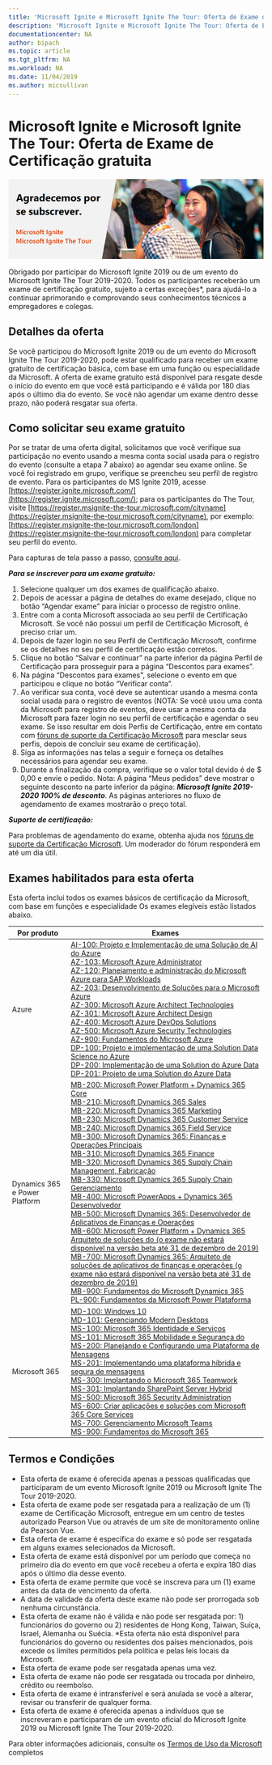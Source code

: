 ```yaml
---
title: 'Microsoft Ignite e Microsoft Ignite The Tour: Oferta de Exame de Certificação Gratuita | Documentos da Microsoft'
description: 'Microsoft Ignite e Microsoft Ignite The Tour: Oferta de Exame de Certificação gratuita' 
documentationcenter: NA 
author: bipach
ms.topic: article
ms.tgt_pltfrm: NA
ms.workload: NA
ms.date: 11/04/2019
ms.author: micsullivan
---
```

# Microsoft Ignite e Microsoft Ignite The Tour: Oferta de Exame de Certificação gratuita

![Banner de oferta gratuita para exames de certificação](images/free-certification-exam-offer-banner.png "Banner de oferta gratuita para exames de certificação")

Obrigado por participar do Microsoft Ignite 2019 ou de um evento do Microsoft Ignite The Tour 2019-2020. Todos os participantes receberão um exame de certificação gratuito, sujeito a certas exceções*, para ajudá-lo a continuar aprimorando e comprovando seus conhecimentos técnicos a empregadores e colegas.

## Detalhes da oferta

Se você participou do Microsoft Ignite 2019 ou de um evento do Microsoft Ignite The Tour 2019-2020, pode estar qualificado para receber um exame gratuito de certificação básica, com base em uma função ou especialidade da Microsoft. A oferta de exame gratuito está disponível para resgate desde o início do evento em que você está participando e é válida por 180 dias após o último dia do evento. Se você não agendar um exame dentro desse prazo, não poderá resgatar sua oferta.  

## Como solicitar seu exame gratuito

Por se tratar de uma oferta digital, solicitamos que você verifique sua participação no evento usando a mesma conta social usada para o registro do evento (consulte a etapa 7 abaixo) ao agendar seu exame online. Se você foi registrado em grupo, verifique se preencheu seu perfil de registro de evento. Para os participantes do MS Ignite 2019, acesse [https://register.ignite.microsoft.com/](https://register.ignite.microsoft.com/); para os participantes do The Tour, visite [https://register.msignite-the-tour.microsoft.com/cityname](https://register.msignite-the-tour.microsoft.com/cityname), por exemplo: [https://register.msignite-the-tour.microsoft.com/london](https://register.msignite-the-tour.microsoft.com/london) para completar seu perfil do evento.

Para capturas de tela passo a passo, [consulte aqui](https://query.prod.cms.rt.microsoft.com/cms/api/am/binary/RE4i3R4).

***Para se inscrever para um exame gratuito:***

1. Selecione qualquer um dos exames de qualificação abaixo.
2. Depois de acessar a página de detalhes do exame desejado, clique no botão “Agendar exame” para iniciar o processo de registro online.
3. Entre com a conta Microsoft associada ao seu perfil de Certificação Microsoft.  Se você não possui um perfil de Certificação Microsoft, é preciso criar um.
4. Depois de fazer login no seu Perfil de Certificação Microsoft, confirme se os detalhes no seu perfil de certificação estão corretos.
5. Clique no botão “Salvar e continuar” na parte inferior da página Perfil de Certificação para prosseguir para a página “Descontos para exames”.
6. Na página “Descontos para exames", selecione o evento em que participou e clique no botão “Verificar conta”.
7. Ao verificar sua conta, você deve se autenticar usando a mesma conta social usada para o registro de eventos (NOTA: Se você usou uma conta da Microsoft para registro de eventos, deve usar a mesma conta da Microsoft para fazer login no seu perfil de certificação e agendar o seu exame. Se isso resultar em dois Perfis de Certificação, entre em contato com [fóruns de suporte da Certificação Microsoft](https://trainingsupport.microsoft.com/en-us/mcp/forum?sort=LastReplyDate&dir=Desc&tab=All&status=all&mod=&modAge=&advFil=&postedAfter=&postedBefore=&threadType=All&isFilterExpanded=false&page=1) para mesclar seus perfis, depois de concluir seu exame de certificação).
8. Siga as informações nas telas a seguir e forneça os detalhes necessários para agendar seu exame.
9. Durante a finalização da compra, verifique se o valor total devido é de $ 0,00 e envie o pedido. Nota: A página “Meus pedidos” deve mostrar o seguinte desconto na parte inferior da página:  ***Microsoft Ignite 2019-2020 100% de desconto***. As páginas anteriores no fluxo de agendamento de exames mostrarão o preço total.

***Suporte de certificação:***

Para problemas de agendamento do exame, obtenha ajuda nos [fóruns de suporte da Certificação Microsoft](https://trainingsupport.microsoft.com/en-us/mcp/forum?sort=LastReplyDate&dir=Desc&tab=All&status=all&mod=&modAge=&advFil=&postedAfter=&postedBefore=&threadType=All&isFilterExpanded=false&page=1). Um moderador do fórum responderá em até um dia útil.

## Exames habilitados para esta oferta

Esta oferta inclui todos os exames básicos de certificação da Microsoft, com base em funções e especialidade Os exames elegíveis estão listados abaixo.

| Por produto | Exames |
| --- | --- |
| Azure | [AI-100: Projeto e Implementação de uma Solução de AI do Azure](/learn/certifications/exams/ai-100)<br/>[AZ-103: Microsoft Azure Administrator](/learn/certifications/exams/az-103)<br/>[AZ-120: Planejamento e administração do Microsoft Azure para SAP Workloads](/learn/certifications/exams/az-120)<br/>[AZ-203: Desenvolvimento de Soluções para o Microsoft Azure](/learn/certifications/exams/az-203)<br/>[AZ-300: Microsoft Azure Architect Technologies](/learn/certifications/exams/az-300)<br/>[AZ-301: Microsoft Azure Architect Design](/learn/certifications/exams/az-301)<br/>[AZ-400: Microsoft Azure DevOps Solutions](/learn/certifications/exams/az-400)<br/>[AZ-500: Microsoft Azure Security Technologies](/learn/certifications/exams/az-500)<br/>[AZ-900: Fundamentos do Microsoft Azure](/learn/certifications/exams/az-900)<br/>[DP-100: Projeto e implementação de uma Solution Data Science no Azure](/learn/certifications/exams/dp-100)<br/>[DP-200: Implementação de uma Solution do Azure Data](/learn/certifications/exams/dp-200)<br/>[DP-201: Projeto de uma Solution do Azure Data](/learn/certifications/exams/dp-201)  |
| Dynamics 365 e Power Platform | [MB-200: Microsoft Power Platform + Dynamics 365 Core](/learn/certifications/exams/mb-200)<br/>[MB-210: Microsoft Dynamics 365 Sales](/learn/certifications/exams/mb-210)<br/>[MB-220: Microsoft Dynamics 365 Marketing](/learn/certifications/exams/mb-220)<br/>[MB-230: Microsoft Dynamics 365 Customer Service](/learn/certifications/exams/mb-230)<br/>[MB-240: Microsoft Dynamics 365 Field Service](/learn/certifications/exams/mb-240)<br/>[MB-300: Microsoft Dynamics 365: Finanças e Operações Principais](/learn/certifications/exams/mb-300)<br/>[MB-310: Microsoft Dynamics 365 Finance](/learn/certifications/exams/mb-310)<br/>[MB-320: Microsoft Dynamics 365 Supply Chain Management, Fabricação](/learn/certifications/exams/mb-320)<br/>[MB-330: Microsoft Dynamics 365 Supply Chain Gerenciamento ](/learn/certifications/exams/mb-330)<br/>[MB-400: Microsoft PowerApps + Dynamics 365 Desenvolvedor](/learn/certifications/exams/mb-400)<br/>[MB-500: Microsoft Dynamics 365: Desenvolvedor de Aplicativos de Finanças e Operações](/learn/certifications/exams/mb-500)<br/>[MB-600: Microsoft Power Platform + Dynamics 365 Arquiteto de soluções do (o exame não estará disponível na versão beta até 31 de dezembro de 2019)](/learn/certifications/exams/mb-600)<br/>[MB-700: Microsoft Dynamics 365: Arquiteto de soluções de aplicativos de finanças e operações (o exame não estará disponível na versão beta até 31 de dezembro de 2019)](/learn/certifications/exams/mb-700)<br/>[MB-900: Fundamentos do Microsoft Dynamics 365](/learn/certifications/exams/mb-900) <br/>[PL-900: Fundamentos da Microsoft Power Plataforma](/learn/certifications/exams/pl-900)|
| Microsoft 365 | [MD-100: Windows 10](/learn/certifications/exams/md-100)<br/>[MD-101: Gerenciando Modern Desktops](/learn/certifications/exams/md-101)<br/>[MS-100: Microsoft 365 Identidade e Serviços](/learn/certifications/exams/ms-100)<br/>[MS-101: Microsoft 365 Mobilidade e Segurança do](/learn/certifications/exams/ms-101)<br/>[MS-200: Planejando e Configurando uma Plataforma de Mensagens](/learn/certifications/exams/ms-200)<br/>[MS-201: Implementando uma plataforma híbrida e segura de mensagens](/learn/certifications/exams/ms-201)<br/>[MS-300: Implantando o Microsoft 365 Teamwork](/learn/certifications/exams/ms-300)<br/>[MS-301: Implantando SharePoint Server Hybrid](/learn/certifications/exams/ms-301)<br/>[MS-500: Microsoft 365 Security Administration](/learn/certifications/exams/ms-500)<br/>[MS-600: Criar aplicações e soluções com Microsoft 365 Core Services](/learn/certifications/exams/ms-600)<br/>[MS-700: Gerenciamento Microsoft Teams](/learn/certifications/exams/ms-700)<br/>[MS-900: Fundamentos do Microsoft 365](/learn/certifications/exams/ms-900) |

## Termos e Condições

- Esta oferta de exame é oferecida apenas a pessoas qualificadas que participaram de um evento Microsoft Ignite 2019 ou Microsoft Ignite The Tour 2019-2020.
- Esta oferta de exame pode ser resgatada para a realização de um (1) exame de Certificação Microsoft, entregue em um centro de testes autorizado Pearson Vue ou através de um site de monitoramento online da Pearson Vue.
- Esta oferta de exame é específica do exame e só pode ser resgatada em alguns  exames selecionados da Microsoft.
- Esta oferta de exame está disponível por um período que começa no primeiro dia do evento em que você recebeu a oferta e expira 180 dias após o último dia desse evento.
- Esta oferta de exame permite que você se inscreva para um (1) exame antes da data de vencimento da oferta.
- A data de validade da oferta deste exame não pode ser prorrogada sob nenhuma circunstância.
- Esta oferta de exame não é válida e não pode ser resgatada por: 1) funcionários do governo ou 2) residentes de Hong Kong, Taiwan, Suíça, Israel, Alemanha ou Suécia. *Esta oferta não está disponível para funcionários do governo ou residentes dos países mencionados, pois excede os limites permitidos pela política e pelas leis locais da Microsoft.
- Esta oferta de exame pode ser resgatada apenas uma vez.
- Esta oferta de exame não pode ser resgatada ou trocada por dinheiro, crédito ou reembolso.
- Esta oferta de exame é intransferível e será anulada se você a alterar, revisar ou transferir de qualquer forma.
- Esta oferta de exame é oferecida apenas a indivíduos que se inscreveram e participaram de um evento oficial do Microsoft Ignite 2019 ou Microsoft Ignite The Tour 2019-2020.

Para obter informações adicionais, consulte os [Termos de Uso da Microsoft](https://www.microsoft.com/en-us/legal/intellectualproperty/copyright/default.aspx?SilentAuth=1) completos
